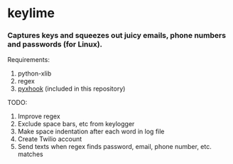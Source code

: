# keylime
### Captures keys and squeezes out juicy emails, phone numbers and passwords (for Linux).

Requirements:

1. python-xlib
2. regex
3. [pyxhook](https://github.com/JeffHoogland/pyxhook) (included in this repository)

TODO:

1. Improve regex
2. Exclude space bars, etc from keylogger
3. Make space indentation after each word in log file
4. Create Twilio account
5. Send texts when regex finds password, email, phone number, etc. matches


